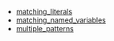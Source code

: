 - [matching_literals](matching_literals/README.md)
- [matching_named_variables](matching_named_variables/README.md)
- [multiple_patterns](multiple_patterns/README.md)
